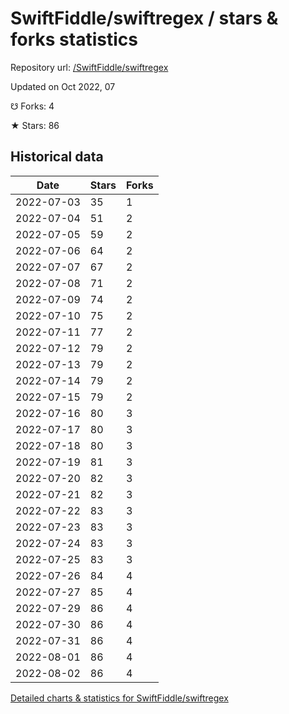 # SwiftFiddle/swiftregex / stars & forks statistics

Repository url: [/SwiftFiddle/swiftregex](https://github.com/SwiftFiddle/swiftregex)

Updated on Oct 2022, 07

☋ Forks: 4

★ Stars: 86

## Historical data
| Date | Stars | Forks |
|------|-------|-------|
| 2022-07-03 | 35 | 1 | 
| 2022-07-04 | 51 | 2 | 
| 2022-07-05 | 59 | 2 | 
| 2022-07-06 | 64 | 2 | 
| 2022-07-07 | 67 | 2 | 
| 2022-07-08 | 71 | 2 | 
| 2022-07-09 | 74 | 2 | 
| 2022-07-10 | 75 | 2 | 
| 2022-07-11 | 77 | 2 | 
| 2022-07-12 | 79 | 2 | 
| 2022-07-13 | 79 | 2 | 
| 2022-07-14 | 79 | 2 | 
| 2022-07-15 | 79 | 2 | 
| 2022-07-16 | 80 | 3 | 
| 2022-07-17 | 80 | 3 | 
| 2022-07-18 | 80 | 3 | 
| 2022-07-19 | 81 | 3 | 
| 2022-07-20 | 82 | 3 | 
| 2022-07-21 | 82 | 3 | 
| 2022-07-22 | 83 | 3 | 
| 2022-07-23 | 83 | 3 | 
| 2022-07-24 | 83 | 3 | 
| 2022-07-25 | 83 | 3 | 
| 2022-07-26 | 84 | 4 | 
| 2022-07-27 | 85 | 4 | 
| 2022-07-29 | 86 | 4 | 
| 2022-07-30 | 86 | 4 | 
| 2022-07-31 | 86 | 4 | 
| 2022-08-01 | 86 | 4 | 
| 2022-08-02 | 86 | 4 | 


[Detailed charts & statistics for SwiftFiddle/swiftregex](https://reviewgithub.com/rep/SwiftFiddle/swiftregex)
